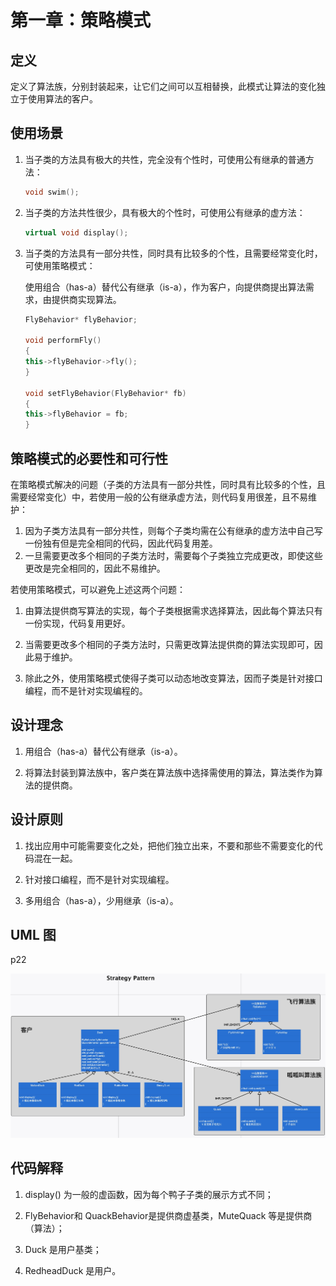 

# 第一章：策略模式

## 定义

定义了算法族，分别封装起来，让它们之间可以互相替换，此模式让算法的变化独立于使用算法的客户。

## 使用场景

1. 当子类的方法具有极大的共性，完全没有个性时，可使用公有继承的普通方法：

   ```cpp
   void swim();

2. 当子类的方法共性很少，具有极大的个性时，可使用公有继承的虚方法：

   ```cpp
   virtual void display();
   ```

3. 当子类的方法具有一部分共性，同时具有比较多的个性，且需要经常变化时，可使用策略模式：

   使用组合（has-a）替代公有继承（is-a），作为客户，向提供商提出算法需求，由提供商实现算法。

   ```cpp
   FlyBehavior* flyBehavior;
   
   void performFly()
   {
   this->flyBehavior->fly();
   }
   
   void setFlyBehavior(FlyBehavior* fb)
   {
   this->flyBehavior = fb;
   }
   
   ```

## 策略模式的必要性和可行性

在策略模式解决的问题（子类的方法具有一部分共性，同时具有比较多的个性，且需要经常变化）中，若使用一般的公有继承虚方法，则代码复用很差，且不易维护：

1. 因为子类方法具有一部分共性，则每个子类均需在公有继承的虚方法中自己写一份独有但是完全相同的代码，因此代码复用差。
2. 一旦需要更改多个相同的子类方法时，需要每个子类独立完成更改，即使这些更改是完全相同的，因此不易维护。

若使用策略模式，可以避免上述这两个问题：

1. 由算法提供商写算法的实现，每个子类根据需求选择算法，因此每个算法只有一份实现，代码复用更好。

2. 当需要更改多个相同的子类方法时，只需更改算法提供商的算法实现即可，因此易于维护。

3. 除此之外，使用策略模式使得子类可以动态地改变算法，因而子类是针对接口编程，而不是针对实现编程的。

## 设计理念

1. 用组合（has-a）替代公有继承（is-a）。

2. 将算法封装到算法族中，客户类在算法族中选择需使用的算法，算法类作为算法的提供商。

## 设计原则

1. 找出应用中可能需要变化之处，把他们独立出来，不要和那些不需要变化的代码混在一起。

2. 针对接口编程，而不是针对实现编程。

3. 多用组合（has-a），少用继承（is-a）。

## UML 图

p22

![类图](UML.jpg)

## 代码解释

1. display() 为一般的虚函数，因为每个鸭子子类的展示方式不同；

2. FlyBehavior和 QuackBehavior是提供商虚基类，MuteQuack 等是提供商（算法）；

3. Duck 是用户基类；

4. RedheadDuck 是用户。